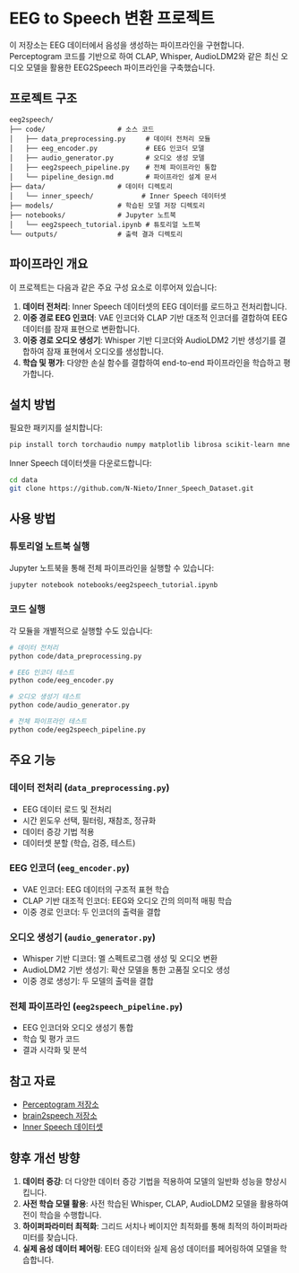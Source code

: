 # EEG to Speech 변환 프로젝트

이 저장소는 EEG 데이터에서 음성을 생성하는 파이프라인을 구현합니다. Perceptogram 코드를 기반으로 하여 CLAP, Whisper, AudioLDM2와 같은 최신 오디오 모델을 활용한 EEG2Speech 파이프라인을 구축했습니다.

## 프로젝트 구조

```
eeg2speech/
├── code/                  # 소스 코드
│   ├── data_preprocessing.py     # 데이터 전처리 모듈
│   ├── eeg_encoder.py            # EEG 인코더 모델
│   ├── audio_generator.py        # 오디오 생성 모델
│   ├── eeg2speech_pipeline.py    # 전체 파이프라인 통합
│   └── pipeline_design.md        # 파이프라인 설계 문서
├── data/                  # 데이터 디렉토리
│   └── inner_speech/            # Inner Speech 데이터셋
├── models/                # 학습된 모델 저장 디렉토리
├── notebooks/             # Jupyter 노트북
│   └── eeg2speech_tutorial.ipynb # 튜토리얼 노트북
└── outputs/               # 출력 결과 디렉토리
```

## 파이프라인 개요

이 프로젝트는 다음과 같은 주요 구성 요소로 이루어져 있습니다:

1. **데이터 전처리**: Inner Speech 데이터셋의 EEG 데이터를 로드하고 전처리합니다.
2. **이중 경로 EEG 인코더**: VAE 인코더와 CLAP 기반 대조적 인코더를 결합하여 EEG 데이터를 잠재 표현으로 변환합니다.
3. **이중 경로 오디오 생성기**: Whisper 기반 디코더와 AudioLDM2 기반 생성기를 결합하여 잠재 표현에서 오디오를 생성합니다.
4. **학습 및 평가**: 다양한 손실 함수를 결합하여 end-to-end 파이프라인을 학습하고 평가합니다.

## 설치 방법

필요한 패키지를 설치합니다:

```bash
pip install torch torchaudio numpy matplotlib librosa scikit-learn mne tqdm
```

Inner Speech 데이터셋을 다운로드합니다:

```bash
cd data
git clone https://github.com/N-Nieto/Inner_Speech_Dataset.git
```

## 사용 방법

### 튜토리얼 노트북 실행

Jupyter 노트북을 통해 전체 파이프라인을 실행할 수 있습니다:

```bash
jupyter notebook notebooks/eeg2speech_tutorial.ipynb
```

### 코드 실행

각 모듈을 개별적으로 실행할 수도 있습니다:

```bash
# 데이터 전처리
python code/data_preprocessing.py

# EEG 인코더 테스트
python code/eeg_encoder.py

# 오디오 생성기 테스트
python code/audio_generator.py

# 전체 파이프라인 테스트
python code/eeg2speech_pipeline.py
```

## 주요 기능

### 데이터 전처리 (`data_preprocessing.py`)

- EEG 데이터 로드 및 전처리
- 시간 윈도우 선택, 필터링, 재참조, 정규화
- 데이터 증강 기법 적용
- 데이터셋 분할 (학습, 검증, 테스트)

### EEG 인코더 (`eeg_encoder.py`)

- VAE 인코더: EEG 데이터의 구조적 표현 학습
- CLAP 기반 대조적 인코더: EEG와 오디오 간의 의미적 매핑 학습
- 이중 경로 인코더: 두 인코더의 출력을 결합

### 오디오 생성기 (`audio_generator.py`)

- Whisper 기반 디코더: 멜 스펙트로그램 생성 및 오디오 변환
- AudioLDM2 기반 생성기: 확산 모델을 통한 고품질 오디오 생성
- 이중 경로 생성기: 두 모델의 출력을 결합

### 전체 파이프라인 (`eeg2speech_pipeline.py`)

- EEG 인코더와 오디오 생성기 통합
- 학습 및 평가 코드
- 결과 시각화 및 분석

## 참고 자료

- [Perceptogram 저장소](https://github.com/desa-lab/Perceptogram)
- [brain2speech 저장소](https://github.com/jml226/brain2speech)
- [Inner Speech 데이터셋](https://www.nature.com/articles/s41597-022-01147-2)

## 향후 개선 방향

1. **데이터 증강**: 더 다양한 데이터 증강 기법을 적용하여 모델의 일반화 성능을 향상시킵니다.
2. **사전 학습 모델 활용**: 사전 학습된 Whisper, CLAP, AudioLDM2 모델을 활용하여 전이 학습을 수행합니다.
3. **하이퍼파라미터 최적화**: 그리드 서치나 베이지안 최적화를 통해 최적의 하이퍼파라미터를 찾습니다.
4. **실제 음성 데이터 페어링**: EEG 데이터와 실제 음성 데이터를 페어링하여 모델을 학습합니다.
